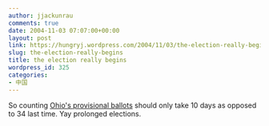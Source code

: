 ```yaml
---
author: jjackunrau
comments: true
date: 2004-11-03 07:07:00+00:00
layout: post
link: https://hungryj.wordpress.com/2004/11/03/the-election-really-begins/
slug: the-election-really-begins
title: the election really begins
wordpress_id: 325
categories:
- 中国
---
```


So counting [Ohio's provisional ballots](http://www.washingtonmonthly.com/archives/individual/2004_11/005071.php) should only take 10 days as opposed to 34 last time.  Yay prolonged elections.
